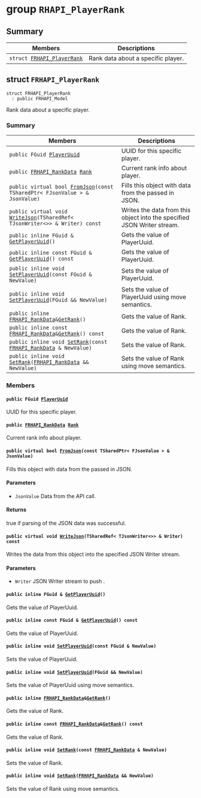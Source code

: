 # group `RHAPI_PlayerRank` <a id="group__RHAPI__PlayerRank"></a>

## Summary

 Members                        | Descriptions                                
--------------------------------|---------------------------------------------
`struct `[`FRHAPI_PlayerRank`](#structFRHAPI__PlayerRank) | Rank data about a specific player.

## struct `FRHAPI_PlayerRank` <a id="structFRHAPI__PlayerRank"></a>

```
struct FRHAPI_PlayerRank
  : public FRHAPI_Model
```

Rank data about a specific player.

### Summary

 Members                        | Descriptions                                
--------------------------------|---------------------------------------------
`public FGuid `[`PlayerUuid`](#structFRHAPI__PlayerRank_1ab72b12eb85107f8acdc0bef6fa927144) | UUID for this specific player.
`public `[`FRHAPI_RankData`](RHAPI_RankData.md#structFRHAPI__RankData)` `[`Rank`](#structFRHAPI__PlayerRank_1ab3c229c767f110260e182445f77e65a7) | Current rank info about player.
`public virtual bool `[`FromJson`](#structFRHAPI__PlayerRank_1a7804638d8c814d9315f5b2f9dc82f930)`(const TSharedPtr< FJsonValue > & JsonValue)` | Fills this object with data from the passed in JSON.
`public virtual void `[`WriteJson`](#structFRHAPI__PlayerRank_1aa9ee4688bc07602509dacff13c089190)`(TSharedRef< TJsonWriter<>> & Writer) const` | Writes the data from this object into the specified JSON Writer stream.
`public inline FGuid & `[`GetPlayerUuid`](#structFRHAPI__PlayerRank_1a43de4ab158fc92a81966c6462c1249eb)`()` | Gets the value of PlayerUuid.
`public inline const FGuid & `[`GetPlayerUuid`](#structFRHAPI__PlayerRank_1a433ccd4857aaefeb557f04b2b962686a)`() const` | Gets the value of PlayerUuid.
`public inline void `[`SetPlayerUuid`](#structFRHAPI__PlayerRank_1ada4db72f041f401947962d5cb98a2e90)`(const FGuid & NewValue)` | Sets the value of PlayerUuid.
`public inline void `[`SetPlayerUuid`](#structFRHAPI__PlayerRank_1a3042b30b32d07b6f381a472d8470de24)`(FGuid && NewValue)` | Sets the value of PlayerUuid using move semantics.
`public inline `[`FRHAPI_RankData`](RHAPI_RankData.md#structFRHAPI__RankData)` & `[`GetRank`](#structFRHAPI__PlayerRank_1a957d5b970761fe0a194cd82fea186c11)`()` | Gets the value of Rank.
`public inline const `[`FRHAPI_RankData`](RHAPI_RankData.md#structFRHAPI__RankData)` & `[`GetRank`](#structFRHAPI__PlayerRank_1a14602aea79d53bb51420f20f5e5ff937)`() const` | Gets the value of Rank.
`public inline void `[`SetRank`](#structFRHAPI__PlayerRank_1adbd60effa024e03c545dfc3907a2a207)`(const `[`FRHAPI_RankData`](RHAPI_RankData.md#structFRHAPI__RankData)` & NewValue)` | Sets the value of Rank.
`public inline void `[`SetRank`](#structFRHAPI__PlayerRank_1aae51dd35c110f729dce472b697d0618c)`(`[`FRHAPI_RankData`](RHAPI_RankData.md#structFRHAPI__RankData)` && NewValue)` | Sets the value of Rank using move semantics.

### Members

#### `public FGuid `[`PlayerUuid`](#structFRHAPI__PlayerRank_1ab72b12eb85107f8acdc0bef6fa927144) <a id="structFRHAPI__PlayerRank_1ab72b12eb85107f8acdc0bef6fa927144"></a>

UUID for this specific player.

#### `public `[`FRHAPI_RankData`](RHAPI_RankData.md#structFRHAPI__RankData)` `[`Rank`](#structFRHAPI__PlayerRank_1ab3c229c767f110260e182445f77e65a7) <a id="structFRHAPI__PlayerRank_1ab3c229c767f110260e182445f77e65a7"></a>

Current rank info about player.

#### `public virtual bool `[`FromJson`](#structFRHAPI__PlayerRank_1a7804638d8c814d9315f5b2f9dc82f930)`(const TSharedPtr< FJsonValue > & JsonValue)` <a id="structFRHAPI__PlayerRank_1a7804638d8c814d9315f5b2f9dc82f930"></a>

Fills this object with data from the passed in JSON.

#### Parameters
* `JsonValue` Data from the API call.

#### Returns
true if parsing of the JSON data was successful.

#### `public virtual void `[`WriteJson`](#structFRHAPI__PlayerRank_1aa9ee4688bc07602509dacff13c089190)`(TSharedRef< TJsonWriter<>> & Writer) const` <a id="structFRHAPI__PlayerRank_1aa9ee4688bc07602509dacff13c089190"></a>

Writes the data from this object into the specified JSON Writer stream.

#### Parameters
* `Writer` JSON Writer stream to push .

#### `public inline FGuid & `[`GetPlayerUuid`](#structFRHAPI__PlayerRank_1a43de4ab158fc92a81966c6462c1249eb)`()` <a id="structFRHAPI__PlayerRank_1a43de4ab158fc92a81966c6462c1249eb"></a>

Gets the value of PlayerUuid.

#### `public inline const FGuid & `[`GetPlayerUuid`](#structFRHAPI__PlayerRank_1a433ccd4857aaefeb557f04b2b962686a)`() const` <a id="structFRHAPI__PlayerRank_1a433ccd4857aaefeb557f04b2b962686a"></a>

Gets the value of PlayerUuid.

#### `public inline void `[`SetPlayerUuid`](#structFRHAPI__PlayerRank_1ada4db72f041f401947962d5cb98a2e90)`(const FGuid & NewValue)` <a id="structFRHAPI__PlayerRank_1ada4db72f041f401947962d5cb98a2e90"></a>

Sets the value of PlayerUuid.

#### `public inline void `[`SetPlayerUuid`](#structFRHAPI__PlayerRank_1a3042b30b32d07b6f381a472d8470de24)`(FGuid && NewValue)` <a id="structFRHAPI__PlayerRank_1a3042b30b32d07b6f381a472d8470de24"></a>

Sets the value of PlayerUuid using move semantics.

#### `public inline `[`FRHAPI_RankData`](RHAPI_RankData.md#structFRHAPI__RankData)` & `[`GetRank`](#structFRHAPI__PlayerRank_1a957d5b970761fe0a194cd82fea186c11)`()` <a id="structFRHAPI__PlayerRank_1a957d5b970761fe0a194cd82fea186c11"></a>

Gets the value of Rank.

#### `public inline const `[`FRHAPI_RankData`](RHAPI_RankData.md#structFRHAPI__RankData)` & `[`GetRank`](#structFRHAPI__PlayerRank_1a14602aea79d53bb51420f20f5e5ff937)`() const` <a id="structFRHAPI__PlayerRank_1a14602aea79d53bb51420f20f5e5ff937"></a>

Gets the value of Rank.

#### `public inline void `[`SetRank`](#structFRHAPI__PlayerRank_1adbd60effa024e03c545dfc3907a2a207)`(const `[`FRHAPI_RankData`](RHAPI_RankData.md#structFRHAPI__RankData)` & NewValue)` <a id="structFRHAPI__PlayerRank_1adbd60effa024e03c545dfc3907a2a207"></a>

Sets the value of Rank.

#### `public inline void `[`SetRank`](#structFRHAPI__PlayerRank_1aae51dd35c110f729dce472b697d0618c)`(`[`FRHAPI_RankData`](RHAPI_RankData.md#structFRHAPI__RankData)` && NewValue)` <a id="structFRHAPI__PlayerRank_1aae51dd35c110f729dce472b697d0618c"></a>

Sets the value of Rank using move semantics.

